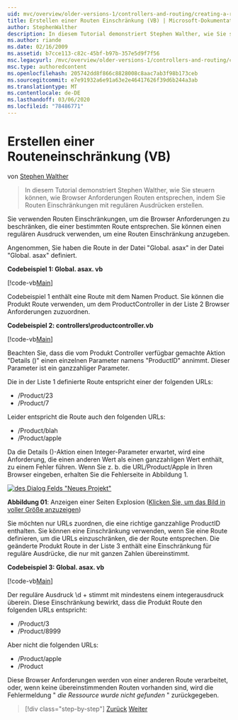 ```yaml
---
uid: mvc/overview/older-versions-1/controllers-and-routing/creating-a-route-constraint-vb
title: Erstellen einer Routen Einschränkung (VB) | Microsoft-Dokumentation
author: StephenWalther
description: In diesem Tutorial demonstriert Stephen Walther, wie Sie steuern können, wie Browser Anforderungen Routen entsprechen, indem Sie Routen Einschränkungen mit regulären Ausdrücken erstellen.
ms.author: riande
ms.date: 02/16/2009
ms.assetid: b7cce113-c82c-45bf-b97b-357e5d9f7f56
msc.legacyurl: /mvc/overview/older-versions-1/controllers-and-routing/creating-a-route-constraint-vb
msc.type: authoredcontent
ms.openlocfilehash: 205742dd8f866c8828008c8aac7ab3f98b173ceb
ms.sourcegitcommit: e7e91932a6e91a63e2e46417626f39d6b244a3ab
ms.translationtype: MT
ms.contentlocale: de-DE
ms.lasthandoff: 03/06/2020
ms.locfileid: "78486771"
---
```

# <a name="creating-a-route-constraint-vb"></a>Erstellen einer Routeneinschränkung (VB)

von [Stephen Walther](https://github.com/StephenWalther)

> In diesem Tutorial demonstriert Stephen Walther, wie Sie steuern können, wie Browser Anforderungen Routen entsprechen, indem Sie Routen Einschränkungen mit regulären Ausdrücken erstellen.

Sie verwenden Routen Einschränkungen, um die Browser Anforderungen zu beschränken, die einer bestimmten Route entsprechen. Sie können einen regulären Ausdruck verwenden, um eine Routen Einschränkung anzugeben.

Angenommen, Sie haben die Route in der Datei "Global. asax" in der Datei "Global. asax" definiert.

**Codebeispiel 1: Global. asax. vb**

[!code-vb[Main](creating-a-route-constraint-vb/samples/sample1.vb)]

Codebeispiel 1 enthält eine Route mit dem Namen Product. Sie können die Produkt Route verwenden, um dem ProductController in der Liste 2 Browser Anforderungen zuzuordnen.

**Codebeispiel 2: controllers\productcontroller.vb**

[!code-vb[Main](creating-a-route-constraint-vb/samples/sample2.vb)]

Beachten Sie, dass die vom Produkt Controller verfügbar gemachte Aktion "Details ()" einen einzelnen Parameter namens "ProductID" annimmt. Dieser Parameter ist ein ganzzahliger Parameter.

Die in der Liste 1 definierte Route entspricht einer der folgenden URLs:

- /Product/23
- /Product/7

Leider entspricht die Route auch den folgenden URLs:

- /Product/blah
- /Product/apple

Da die Details ()-Aktion einen Integer-Parameter erwartet, wird eine Anforderung, die einen anderen Wert als einen ganzzahligen Wert enthält, zu einem Fehler führen. Wenn Sie z. b. die URL/Product/Apple in Ihren Browser eingeben, erhalten Sie die Fehlerseite in Abbildung 1.

[![des Dialog Felds "Neues Projekt"](creating-a-route-constraint-vb/_static/image1.jpg)](creating-a-route-constraint-vb/_static/image1.png)

**Abbildung 01**: Anzeigen einer Seiten Explosion ([Klicken Sie, um das Bild in voller Größe anzuzeigen](creating-a-route-constraint-vb/_static/image2.png))

Sie möchten nur URLs zuordnen, die eine richtige ganzzahlige ProductID enthalten. Sie können eine Einschränkung verwenden, wenn Sie eine Route definieren, um die URLs einzuschränken, die der Route entsprechen. Die geänderte Produkt Route in der Liste 3 enthält eine Einschränkung für reguläre Ausdrücke, die nur mit ganzen Zahlen übereinstimmt.

**Codebeispiel 3: Global. asax. vb**

[!code-vb[Main](creating-a-route-constraint-vb/samples/sample3.vb)]

Der reguläre Ausdruck \d + stimmt mit mindestens einem integerausdruck überein. Diese Einschränkung bewirkt, dass die Produkt Route den folgenden URLs entspricht:

- /Product/3
- /Product/8999

Aber nicht die folgenden URLs:

- /Product/apple
- /Product

Diese Browser Anforderungen werden von einer anderen Route verarbeitet, oder, wenn keine übereinstimmenden Routen vorhanden sind, wird die Fehlermeldung " *die Ressource wurde nicht gefunden* " zurückgegeben.

> [!div class="step-by-step"]
> [Zurück](creating-custom-routes-vb.md)
> [Weiter](creating-a-custom-route-constraint-vb.md)
